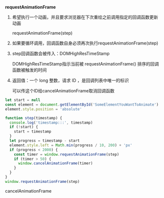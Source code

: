 **requestAnimationFrame**

1. 希望执行一个动画，并且要求浏览器在下次重绘之前调用指定的回调函数更新动画

   requestAnimationFrame(step)

2. 如果要循环调用，回调函数自身必须再次执行requestAnimationFrame(step)

3. step回调函数会被传入：DOMHighResTimeStamp

   DOMHighResTimeStamp指示当前被 requestAnimationFrame() 排序的回调函数被触发的时间

4. 返回值：一个 long 整数，请求 ID ，是回调列表中唯一的标识

   可以传这个ID给cancelAnimationFrame取消回调函数

```javascript
let start = null
const element = document.getElementById('SomeElementYouWantToAnimate')
element.style.position = 'absolute'

function step(timestamp) {
  console.log('timestamp:::', timestamp)
  if (!start) {
    start = timestamp
  }
  let progress = timestamp - start
  element.style.left = Math.min(progress / 10, 200) + 'px'
  if (progress < 2000) {
    const timer = window.requestAnimationFrame(step)
    if (timer > 50) {
      window.cancelAnimationFrame(timer)
    }
  }
}
window.requestAnimationFrame(step)
```

cancelAnimationFrame

